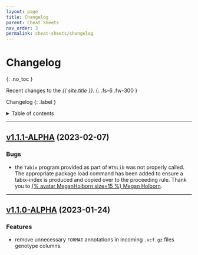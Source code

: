 ```yaml
---
layout: page
title: Changelog
parent: Cheat Sheets
nav_order: 3
permalink: cheat-sheets/changelog
---
```


# Changelog
{: .no_toc }

Recent changes to the _{{ site.title }}_.
{: .fs-6 .fw-300 }

Changelog
{: .label }

<details markdown="block">
  <summary>
    Table of contents
  </summary>
  {: .text-delta }
1. TOC
{:toc}
</details>

---

## [v1.1.1-ALPHA](https://github.com/Tuks-ICMM/Vcf-Validation/compare/v1.1.0-ALPHA...v1.1.1-ALPHA) (2023-02-07)

### Bugs
- the `Tabix` program provided as part of `HTSLib` was not properly called. The appropriate package load command has been added to ensure a tabix-index is produced and copied over to the proceeding rule. Thank you to <a href="https://github.com/MeganHolborn" target="_blank">{% avatar MeganHolborn size=15 %} Megan Holborn</a>.

---
## [v1.1.0-ALPHA](https://github.com/Tuks-ICMM/Vcf-Validation/compare/e4a612a...v1.1.0-ALPHA) (2023-01-24)

### Features
- remove unnecessary `FORMAT` annotations in incoming `.vcf.gz` files genotype columns.
